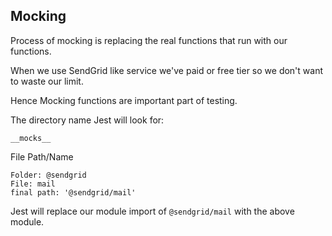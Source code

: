 ## Mocking

Process of mocking is replacing the real functions that run with our functions.

When we use SendGrid like service we've paid or free tier so we don't want to waste our limit.

Hence Mocking functions are important part of testing.

The directory name Jest will look for:
```
__mocks__
```

File Path/Name
```
Folder: @sendgrid
File: mail
final path: '@sendgrid/mail'
```

Jest will replace our module import of `@sendgrid/mail` with the above module.